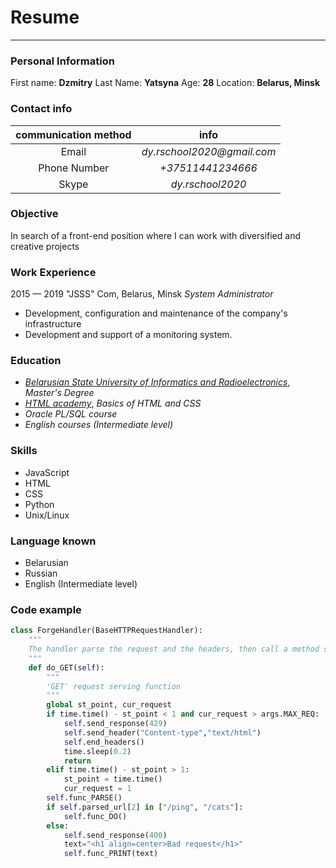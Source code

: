 # Resume 

---

### Personal Information
First name: **Dzmitry**
Last Name: **Yatsyna**
Age: **28**
Location: **Belarus, Minsk**

### Contact info
| communication method  | info                   | 
|:---------------------:|:----------------------:|
| Email                 | _dy.rschool2020@gmail.com_ |
| Phone Number          | _+37511441234666_        |
| Skype                 | _dy.rschool2020_           |

### Objective
In search of a front-end  position where I can work with diversified and creative projects

### Work Experience

2015 — 2019 "JSSS" Com, Belarus, Minsk
*System Administrator*
+ Development, configuration and maintenance of the company's infrastructure
+ Development and support of a monitoring system.

### Education

+ [*Belarusian State University of Informatics and Radioelectronics*](https://bsuir.by), *Master's Degree*
+ [*HTML academy*](https://htmlacademy.ru/), *Basics of HTML and CSS*
+ *Oracle PL/SQL course*
+ *English courses (Intermediate level)*

### Skills
+ JavaScript
+ HTML
+ CSS
+ Python
+ Unix/Linux

### Language known
+ Belarusian
+ Russian
+ English (Intermediate level)

### Code example
```python
class ForgeHandler(BaseHTTPRequestHandler):
    """
    The handler parse the request and the headers, then call a method specific to the request type
    """
    def do_GET(self):
        """
        'GET' request serving function
        """
        global st_point, cur_request
        if time.time() - st_point < 1 and cur_request > args.MAX_REQ:
            self.send_response(429)
            self.send_header("Content-type","text/html")
            self.end_headers()
            time.sleep(0.2)
            return
        elif time.time() - st_point > 1:
            st_point = time.time()
            cur_request = 1
        self.func_PARSE()
        if self.parsed_url[2] in ["/ping", "/cats"]:
            self.func_DO()
        else:
            self.send_response(400)
            text="<h1 align=center>Bad request</h1>"
            self.func_PRINT(text)
```

